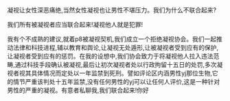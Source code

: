

凝视让女性深恶痛绝,当然女性凝视也让男性不堪压力。我们为什么不联合起来?

我们所有被凝视者应当联合起来!凝视他人就是犯罪!

我有个不成熟的建议,就着p8被凝视契机,我们成立一个拒绝凝视协会。我们一起推动法律和科技进程,辅以教育和舆论,让凝视无处遁形,让被凝视者受到应有的保护,让凝视者受到应有的惩罚。在我的设想中,我们协会致力于将凝视他人拉入违法范畴,通过科技手段确认被凝视,最后让初次凝视者处以行政拘留十五日的处罚,多次凝视者视其具体情况而定处以一年监禁到死刑。譬如评论区内涵男性yj那位生物,它的情节严重该判处十五年监禁,没有任何男性的yj可以让任何人评价,这是一种针对男性的严重的凝视。有意者私聊我,我们联合起来!你好